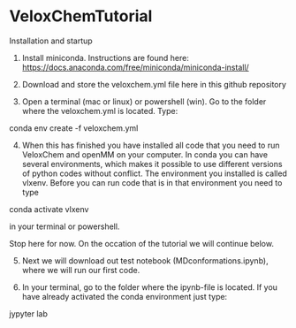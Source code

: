 # VeloxChemTutorial
Installation and startup
1)	Install miniconda. Instructions are found here: https://docs.anaconda.com/free/miniconda/miniconda-install/

2)	Download and store the veloxchem.yml file here in this github repository

3)	Open a terminal (mac or linux) or powershell (win). Go to the folder where the veloxchem.yml is located. Type:

conda env create -f veloxchem.yml

4)	When this has finished you have installed all code that you need to run VeloxChem and openMM on your computer. In conda you can have several environments, which makes it possible to use different versions of python codes without conflict. The environment you installed is called vlxenv. Before you can run code that is in that environment you need to type

conda activate vlxenv

in your terminal or powershell. 

Stop here for now. On the occation of the tutorial we will continue below.

5)	Next we will download out test notebook (MDconformations.ipynb), where we will run our first code. 

6)	In your terminal, go to the folder where the ipynb-file is located. If you have already activated the conda environment just type:

jypyter lab

